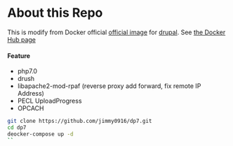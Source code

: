 # About this Repo

This is modify from Docker official [official image](https://docs.docker.com/docker-hub/official_repos/) for [drupal](https://registry.hub.docker.com/_/drupal/). See [the Docker Hub page](https://registry.hub.docker.com/_/drupal/)

#### Feature
 * php7.0 
 * drush 
 * libapache2-mod-rpaf (reverse proxy add forward, fix remote IP Address)
 * PECL UploadProgress
 * OPCACH


```sh
git clone https://github.com/jimmy0916/dp7.git
cd dp7
deocker-compose up -d
``